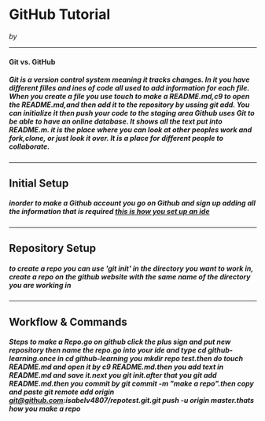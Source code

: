 # GitHub Tutorial

_by <ISABEL VELAZQUEZ>_

---
#### Git vs. GitHub
##### Git is a **version control system** meaning it tracks changes. In it you have different filles and ines of code all used to add information for each file. When you create a file you use touch to make a README.md,c9 to open the README.md,and then add it to the repository by ussing git add. You can initialize it then push your code to the staging area Github uses Git to be able to have an online database. It shows all the text put into README.m. it is the place where you can look at other peoples work and fork,clone, or just look it over. It is a place for different people to collaborate.

---
## Initial Setup
##### inorder to make a Github account you go on Github and sign up adding all the information that is required [this is how you set up an ide](https://github.com/hstatsep/ide50)


---
## Repository Setup
##### to create a repo you can use 'git init' in the directory you want to work in, create a repo on the github website with the same name of the directory you are working in


---
## Workflow & Commands
##### Steps to make a Repo.go on github click the plus sign and put new repository then name the repo.go into your ide and type cd github-learning.once in cd github-learning you mkdir repo test.then do touch README.md and open it by c9 README.md.then you add text in README.md and save it.next you git init.after that you git add README.md.then you commit by git commit -m "make a repo".then copy and paste git remote add origin git@github.com:isabelv4807/repotest.git.git push -u origin master.thats how you make a repo